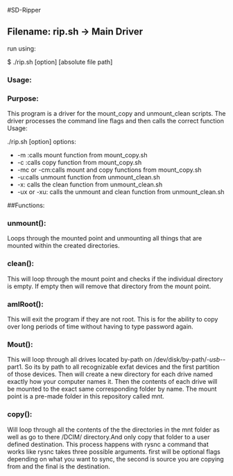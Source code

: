

#SD-Ripper

## Filename: rip.sh -> Main Driver
run using:

$  ./rip.sh [option] [absolute file path]

### Usage:


### Purpose:
 This program is a driver for the mount_copy and unmount_clean scripts. The
 driver processes the command line flags and then calls the correct function
 Usage:

 ./rip.sh [option]
 options:
 * -m :calls mount function from mount_copy.sh
 * -c :calls copy function from mount_copy.sh
 * -mc or -cm:calls mount  and copy functions from mount_copy.sh
 * -u:calls unmount function from unmount_clean.sh
 * -x: calls the clean function from unmount_clean.sh
 * -ux or -xu: calls the unmount and clean function from unmount_clean.sh


##Functions:

### unmount():
 Loops through the mounted point and unmounting all things that are mounted
 within the created directories.

### clean():
 This will loop through the mount point and checks
 if the individual directory is empty. If empty then will remove that directory from
 the mount point.  

### amIRoot():
This will exit the program if they are not root. This is for the ability to
copy over long periods of time without having to type password again.

### Mout():
This will loop through all drives located by-path on /dev/disk/by-path/*-usb-*-part1.
So its by path to all recognizable exfat devices and the first partition of those
devices. Then will create a new directory for each drive named exactly how your
computer names it. Then the contents of each drive will be mounted to the exact same
corresponding folder by name. The mount point is a pre-made folder in this repository
called mnt.

### copy():
Will loop through all the contents of the the directories in the mnt folder as
well as go to there /DCIM/ directory.And only copy that folder to a user defined
destination.  This process happens with rysnc a command that works like rysnc
takes three possible arguments. first will be optional flags depending on what
you  want to sync, the second is source you are copying from and the final is
the destination.

